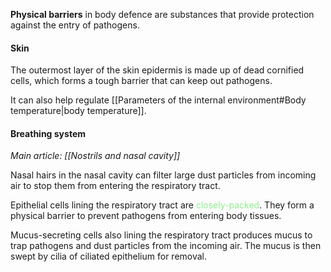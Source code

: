 **Physical barriers** in body defence are substances that provide protection against the entry of pathogens.

#### Skin
The outermost layer of the skin epidermis is made up of dead cornified cells, which forms a tough barrier that can keep out pathogens.

It can also help regulate [[Parameters of the internal environment#Body temperature|body temperature]].

#### Breathing system
*Main article: [[Nostrils and nasal cavity]]*

Nasal hairs in the nasal cavity can filter large dust particles from incoming air to stop them from entering the respiratory tract.

Epithelial cells lining the respiratory tract are <span style="color: lightgreen">closely-packed</span>. They form a physical barrier to prevent pathogens from entering body tissues.

Mucus-secreting cells also lining the respiratory tract produces mucus to trap pathogens and dust particles from the incoming air. The mucus is then swept by cilia of ciliated epithelium for removal.
